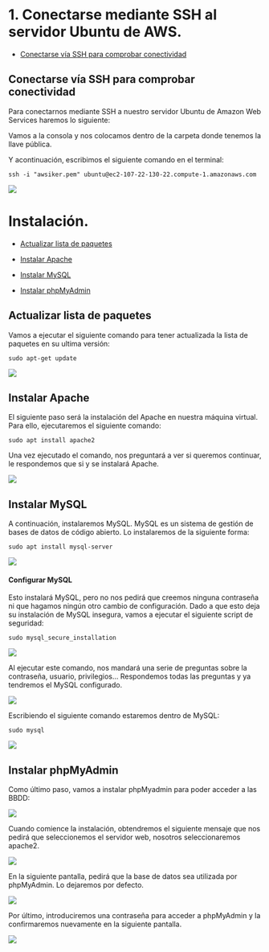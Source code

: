 # 1. Conectarse mediante SSH al servidor Ubuntu de AWS.

- [Conectarse vía SSH para comprobar conectividad](#conectarse-via-ssh-para-comprobar-conectividad)

## Conectarse vía SSH para comprobar conectividad

Para conectarnos mediante SSH a nuestro servidor Ubuntu de Amazon Web Services haremos lo siguiente: 

Vamos a la consola y nos colocamos dentro de la carpeta donde tenemos la llave pública.

Y acontinuación, escribimos el siguiente comando en el terminal:

    ssh -i "awsiker.pem" ubuntu@ec2-107-22-130-22.compute-1.amazonaws.com

![](images/tarea-1/conexion_via_ssh.PNG)

# Instalación.

- [Actualizar lista de paquetes](#actualizar-lista-de-paquetes)

- [Instalar Apache](#instalar-apache)

- [Instalar MySQL](#instalar-mysql)

- [Instalar phpMyAdmin](#instalar-phpmyadmin)

## Actualizar lista de paquetes

Vamos a ejecutar el siguiente comando para tener actualizada la lista de paquetes en su ultima versión:

    sudo apt-get update

![](images/tarea-1/listado_de_paquetes.PNG)

## Instalar Apache

El siguiente paso será la instalación del Apache en nuestra máquina virtual. Para ello, ejecutaremos el siguiente comando:

    sudo apt install apache2

Una vez ejecutado el comando, nos preguntará a ver si queremos continuar, le respondemos que si y se instalará Apache.

![](images/tarea-1/instalacion_apache.PNG) 

## Instalar MySQL

A continuación, instalaremos MySQL. MySQL es un sistema de gestión de bases de datos de código abierto. Lo instalaremos de la siguiente forma:

    sudo apt install mysql-server

![](images/tarea-1/instalacion_mysql.PNG)

#### Configurar MySQL

Esto instalará MySQL, pero no nos pedirá que creemos ninguna contraseña ni que hagamos ningún otro cambio de configuración. Dado a que esto deja su instalación de MySQL insegura, vamos a ejecutar el siguiente script de seguridad:

    sudo mysql_secure_installation

![](images/tarea-1/configuracion_mysql_1.PNG)

Al ejecutar este comando, nos mandará una serie de preguntas sobre la contraseña, usuario, privilegios... Respondemos todas las preguntas y ya tendremos el MySQL configurado.

![](images/tarea-1/configuracion_mysql_2.PNG)

Escribiendo el siguiente comando estaremos dentro de MySQL:

    sudo mysql

![](images/tarea-1/configuracion_mysql_3.PNG)

## Instalar phpMyAdmin

Como último paso, vamos a instalar phpMyadmin para poder acceder a las BBDD:

![](images/tarea-1/instalacion_phpmyadmin_1.PNG)

Cuando comience la instalación, obtendremos el siguiente mensaje que nos pedirá que seleccionemos el servidor web, nosotros seleccionaremos apache2.

![](images/tarea-1/instalacion_phpmyadmin_2.PNG)

En la siguiente pantalla, pedirá que la base de datos sea utilizada por phpMyAdmin. Lo dejaremos por defecto.

![](images/tarea-1/instalacion_phpmyadmin_3.PNG)

Por último, introduciremos una contraseña para acceder a phpMyAdmin y la confirmaremos nuevamente en la siguiente pantalla.

![](images/tarea-1/instalacion_phpmyadmin_4.PNG)






